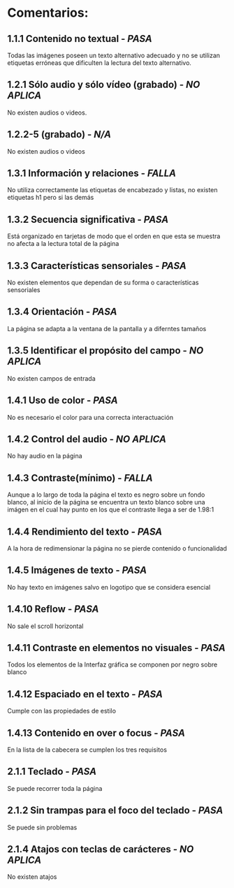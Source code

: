 # Comentarios:

## 1.1.1 Contenido no textual - **_PASA_**

Todas las imágenes poseen un texto alternativo adecuado y no se utilizan etiquetas erróneas que dificulten la lectura del texto alternativo.

## 1.2.1 Sólo audio y sólo vídeo (grabado) - **_NO APLICA_**

No existen audios o videos.

## 1.2.2-5 (grabado) - **_N/A_**

No existen audios o videos

## 1.3.1 Información y relaciones - **_FALLA_**

No utiliza correctamente las etiquetas de encabezado y listas, no existen etiquetas h1 pero si las demás

## 1.3.2 Secuencia significativa - **_PASA_**

Está organizado en tarjetas de modo que el orden en que esta se muestra no afecta a la lectura total de la página

## 1.3.3 Características sensoriales - **_PASA_**

No existen elementos que dependan de su forma o características sensoriales

## 1.3.4 Orientación - **_PASA_**

La página se adapta a la ventana de la pantalla y a diferntes tamaños

## 1.3.5 Identificar el propósito del campo - **_NO APLICA_**

No existen campos de entrada

## 1.4.1 Uso de color - **_PASA_**

No es necesario el color para una correcta interactuación

## 1.4.2 Control del audio - **_NO APLICA_**

No hay audio en la página

## 1.4.3 Contraste(mínimo) - **_FALLA_**

Aunque a lo largo de toda la página el texto es negro sobre un fondo blanco, al inicio de la página se encuentra un texto blanco sobre una imágen en el 
cual hay punto en los que el contraste llega a ser de 1.98:1

## 1.4.4 Rendimiento del texto - **_PASA_**

A la hora de redimensionar la página no se pierde contenido o funcionalidad

## 1.4.5 Imágenes de texto - **_PASA_**

No hay texto en imágenes salvo en logotipo que se considera esencial

## 1.4.10 Reflow - **_PASA_**

No sale el scroll horizontal

## 1.4.11 Contraste en elementos no visuales - **_PASA_**

Todos los elementos de la Interfaz gráfica se componen por negro sobre blanco

## 1.4.12 Espaciado en el texto - **_PASA_**

Cumple con las propiedades de estilo

## 1.4.13 Contenido en over o focus - **_PASA_**

En la lista de la cabecera se cumplen los tres requisitos

## 2.1.1 Teclado - **_PASA_**

Se puede recorrer toda la página

## 2.1.2 Sin trampas para el foco del teclado - **_PASA_**

Se puede sin problemas

## 2.1.4 Atajos con teclas de carácteres - **_NO APLICA_**

No existen atajos



